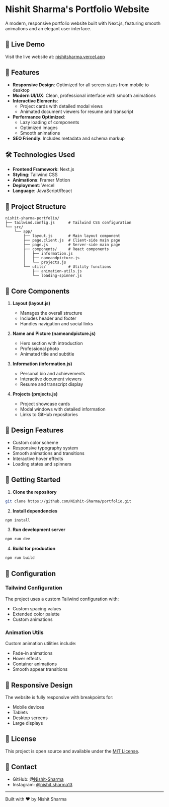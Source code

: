 # Nishit Sharma's Portfolio Website

A modern, responsive portfolio website built with Next.js, featuring smooth animations and an elegant user interface.

## 🌟 Live Demo
Visit the live website at: [nishitsharma.vercel.app](https://nishitsharma.vercel.app)

## 🚀 Features

- **Responsive Design**: Optimized for all screen sizes from mobile to desktop
- **Modern UI/UX**: Clean, professional interface with smooth animations
- **Interactive Elements**: 
  - Project cards with detailed modal views
  - Animated document viewers for resume and transcript
- **Performance Optimized**:
  - Lazy loading of components
  - Optimized images
  - Smooth animations
- **SEO Friendly**: Includes metadata and schema markup

## 🛠️ Technologies Used

- **Frontend Framework**: Next.js
- **Styling**: Tailwind CSS
- **Animations**: Framer Motion
- **Deployment**: Vercel
- **Language**: JavaScript/React

## 📁 Project Structure

```
nishit-sharma-portfolio/
├── tailwind.config.js      # Tailwind CSS configuration
└── src/
    └── app/
        ├── layout.js       # Main layout component
        ├── page.client.js  # Client-side main page
        ├── page.js         # Server-side main page
        ├── components/     # React components
        │   ├── information.js
        │   ├── nameandpicture.js
        │   └── projects.js
        └── utils/          # Utility functions
            ├── animation-utils.js
            └── loading-spinner.js
```

## 🎯 Core Components

1. **Layout (layout.js)**
   - Manages the overall structure
   - Includes header and footer
   - Handles navigation and social links

2. **Name and Picture (nameandpicture.js)**
   - Hero section with introduction
   - Professional photo
   - Animated title and subtitle

3. **Information (information.js)**
   - Personal bio and achievements
   - Interactive document viewers
   - Resume and transcript display

4. **Projects (projects.js)**
   - Project showcase cards
   - Modal windows with detailed information
   - Links to GitHub repositories

## 🎨 Design Features

- Custom color scheme
- Responsive typography system
- Smooth animations and transitions
- Interactive hover effects
- Loading states and spinners

## 🚀 Getting Started

1. **Clone the repository**
```bash
git clone https://github.com/Nishit-Sharma/portfolio.git
```

2. **Install dependencies**
```bash
npm install
```

3. **Run development server**
```bash
npm run dev
```

4. **Build for production**
```bash
npm run build
```

## 🔧 Configuration

### Tailwind Configuration
The project uses a custom Tailwind configuration with:
- Custom spacing values
- Extended color palette
- Custom animations

### Animation Utils
Custom animation utilities include:
- Fade-in animations
- Hover effects
- Container animations
- Smooth appear transitions

## 📱 Responsive Design

The website is fully responsive with breakpoints for:
- Mobile devices
- Tablets
- Desktop screens
- Large displays

## 📄 License

This project is open source and available under the [MIT License](LICENSE).

## 👤 Contact

- GitHub: [@Nishit-Sharma](https://github.com/Nishit-Sharma)
- Instagram: [@nishit.sharma13](https://www.instagram.com/nishit.sharma13/)

---

Built with ❤️ by Nishit Sharma